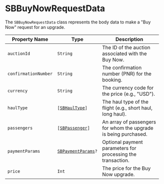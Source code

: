 # SBBuyNowRequestData

The `SBBuyNowRequestData` class represents the body data to make a "Buy Now" request for an upgrade.

| **Property Name** | **Type** | **Description** |
|-|-|-|
| `auctionId` | `String` | The ID of the auction associated with the Buy Now. |
| `confirmationNumber` | `String` | The confirmation number (PNR) for the booking. |
| `currency` | `String` | The currency code for the price (e.g., "USD"). |
| `haulType` | <code>[[SBHaulType](object-model/sbhaultype)]</code> | The haul type of the flight (e.g., short haul, long haul). |
| `passengers` | <code>[[SBPassenger](object-model/sbpassenger)]</code> | An array of passengers for whom the upgrade is being purchased. |
| `paymentParams` | <code>[SBPaymentParams](object-model/sbpaymentparams)?</code> | Optional payment parameters for processing the transaction. |
| `price` | `Int` | The price for the Buy Now upgrade. |

